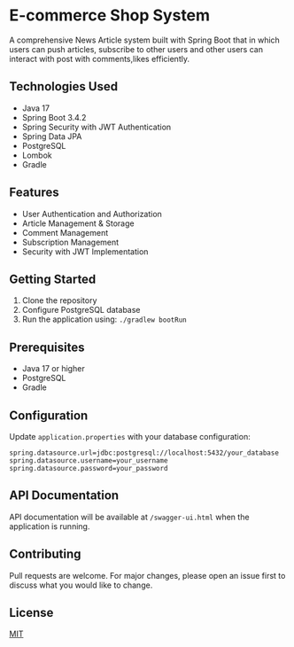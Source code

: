 # E-commerce Shop System

A comprehensive News Article system built with Spring Boot that in which users can push articles, subscribe to other users and other users can interact with post with comments,likes efficiently.

## Technologies Used
- Java 17
- Spring Boot 3.4.2
- Spring Security with JWT Authentication
- Spring Data JPA
- PostgreSQL
- Lombok
- Gradle

## Features
- User Authentication and Authorization
- Article Management & Storage
- Comment Management
- Subscription Management
- Security with JWT Implementation

## Getting Started
1. Clone the repository
2. Configure PostgreSQL database
3. Run the application using: `./gradlew bootRun`

## Prerequisites
- Java 17 or higher
- PostgreSQL
- Gradle

## Configuration
Update `application.properties` with your database configuration:
```properties
spring.datasource.url=jdbc:postgresql://localhost:5432/your_database
spring.datasource.username=your_username
spring.datasource.password=your_password
```

## API Documentation
API documentation will be available at `/swagger-ui.html` when the application is running.

## Contributing
Pull requests are welcome. For major changes, please open an issue first to discuss what you would like to change.

## License
[MIT](https://choosealicense.com/licenses/mit/)
